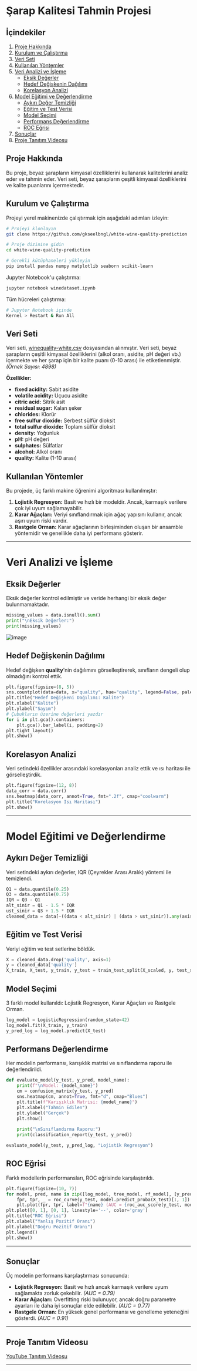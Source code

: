 # Şarap Kalitesi Tahmin Projesi

## İçindekiler
1. [Proje Hakkında](#proje-hakkında)
2. [Kurulum ve Çalıştırma](#kurulum-ve-çalıştırma)
3. [Veri Seti](#veri-seti)
4. [Kullanılan Yöntemler](#kullanılan-yöntemler)
5. [Veri Analizi ve İşleme](#veri-analizi-ve-işleme)
   - [Eksik Değerler](#eksik-değerler)
   - [Hedef Değişkenin Dağılımı](#hedef-değişkenin-dağılımı)
   - [Korelasyon Analizi](#korelasyon-analizi)
6. [Model Eğitimi ve Değerlendirme](#model-eğitimi-ve-değerlendirme)
   - [Aykırı Değer Temizliği](#aykırı-değer-temizliği)
   - [Eğitim ve Test Verisi](#eğitim-ve-test-verisi)
   - [Model Seçimi](#model-seçimi)
   - [Performans Değerlendirme](#performans-değerlendirme)
   - [ROC Eğrisi](#roc-eğrisi)
7. [Sonuçlar](#sonuçlar)
8. [Proje Tanıtım Videosu](#proje-tanıtım-videosu)

## Proje Hakkında

Bu proje, beyaz şarapların kimyasal özelliklerini kullanarak kalitelerini analiz eder ve tahmin eder. Veri seti, beyaz şarapların çeşitli kimyasal özelliklerini ve kalite puanlarını içermektedir.

## Kurulum ve Çalıştırma

Projeyi yerel makinenizde çalıştırmak için aşağıdaki adımları izleyin:

```bash
# Projeyi klonlayın
git clone https://github.com/gkseelbngl/white-wine-quality-prediction

# Proje dizinine gidin
cd white-wine-quality-prediction

# Gerekli kütüphaneleri yükleyin
pip install pandas numpy matplotlib seaborn scikit-learn
```
Jupyter Notebook'u çalıştırma:

```bash
jupyter notebook winedataset.ipynb
```
Tüm hücreleri çalıştırma:

```bash
# Jupyter Notebook içinde
Kernel > Restart & Run All
```


## Veri Seti

Veri seti, [winequality-white.csv](https://github.com/gkseelbngl/white-wine-quality-prediction/blob/main/winequality-white.csv) dosyasından alınmıştır. Veri seti, beyaz şarapların çeşitli kimyasal özelliklerini (alkol oranı, asidite, pH değeri vb.) içermekte ve her şarap için bir kalite puanı (0-10 arası) ile etiketlenmiştir. *(Örnek Sayısı: 4898)*

**Özellikler:**

* **fixed acidity:** Sabit asidite
* **volatile acidity:** Uçucu asidite
* **citric acid:** Sitrik asit
* **residual sugar:** Kalan şeker
* **chlorides:** Klorür
* **free sulfur dioxide:** Serbest sülfür dioksit
* **total sulfur dioxide:** Toplam sülfür dioksit
* **density:** Yoğunluk
* **pH:** pH değeri
* **sulphates:** Sülfatlar
* **alcohol:** Alkol oranı
* **quality:** Kalite (1-10 arası)

## Kullanılan Yöntemler

Bu projede, üç farklı makine öğrenimi algoritması kullanılmıştır:

1. **Lojistik Regresyon:** Basit ve hızlı bir modeldir. Ancak, karmaşık verilere çok iyi uyum sağlamayabilir.
2. **Karar Ağaçları:** Veriyi sınıflandırmak için ağaç yapısını kullanır, ancak aşırı uyum riski vardır.
3. **Rastgele Orman:** Karar ağaçlarının birleşiminden oluşan bir ansamble yöntemidir ve genellikle daha iyi performans gösterir.

---
# Veri Analizi ve İşleme

## Eksik Değerler

Eksik değerler kontrol edilmiştir ve veride herhangi bir eksik değer bulunmamaktadır.

```python
missing_values = data.isnull().sum()
print("\nEksik Değerler:")
print(missing_values)
```
![image](https://github.com/user-attachments/assets/3163bc4d-1992-4a56-8044-91086879049c)


## Hedef Değişkenin Dağılımı

Hedef değişken **quality**'nin dağılımını görselleştirerek, sınıfların dengeli olup olmadığını kontrol ettik.

```python
plt.figure(figsize=(8, 5))
sns.countplot(data=data, x="quality", hue="quality", legend=False, palette="viridis")
plt.title("Hedef Değişkeni Dağılımı: Kalite")
plt.xlabel("Kalite")
plt.ylabel("Sayım")
# Çubukların üzerine değerleri yazdır
for i in plt.gca().containers:
    plt.gca().bar_label(i, padding=2)
plt.tight_layout()
plt.show()
```

## Korelasyon Analizi

Veri setindeki özellikler arasındaki korelasyonları analiz ettik ve ısı haritası ile görselleştirdik.

```python
plt.figure(figsize=(12, 8))
data_corr = data.corr()
sns.heatmap(data_corr, annot=True, fmt=".2f", cmap="coolwarm")
plt.title("Korelasyon Isı Haritası")
plt.show()
```
---
# Model Eğitimi ve Değerlendirme

## Aykırı Değer Temizliği

Veri setindeki aykırı değerler, IQR (Çeyrekler Arası Aralık) yöntemi ile temizlendi.

```python
Q1 = data.quantile(0.25)
Q3 = data.quantile(0.75)
IQR = Q3 - Q1
alt_sinir = Q1 - 1.5 * IQR
ust_sinir = Q3 + 1.5 * IQR
cleaned_data = data[~((data < alt_sinir) | (data > ust_sinir)).any(axis=1)]
```

## Eğitim ve Test Verisi

Veriyi eğitim ve test setlerine böldük.

```python
X = cleaned_data.drop('quality', axis=1)
y = cleaned_data['quality']
X_train, X_test, y_train, y_test = train_test_split(X_scaled, y, test_size=0.2, random_state=42)
```

## Model Seçimi

3 farklı model kullanıldı: Lojistik Regresyon, Karar Ağaçları ve Rastgele Orman.

```python
log_model = LogisticRegression(random_state=42)
log_model.fit(X_train, y_train)
y_pred_log = log_model.predict(X_test)
```

## Performans Değerlendirme

Her modelin performansı, karışıklık matrisi ve sınıflandırma raporu ile değerlendirildi.

```python
def evaluate_model(y_test, y_pred, model_name):
    print(f"\nModel: {model_name}")
    cm = confusion_matrix(y_test, y_pred)
    sns.heatmap(cm, annot=True, fmt="d", cmap="Blues")
    plt.title(f"Karışıklık Matrisi: {model_name}")
    plt.xlabel("Tahmin Edilen")
    plt.ylabel("Gerçek")
    plt.show()
    
    print("\nSınıflandırma Raporu:")
    print(classification_report(y_test, y_pred))

evaluate_model(y_test, y_pred_log, "Lojistik Regresyon")
```

## ROC Eğrisi

Farklı modellerin performansları, ROC eğrisinde karşılaştırıldı.

```python
plt.figure(figsize=(10, 7))
for model, pred, name in zip([log_model, tree_model, rf_model], [y_pred_log, y_pred_tree, y_pred_rf], ["Lojistik Regresyon", "Karar Ağaçları", "Rastgele Orman"]):
    fpr, tpr, _ = roc_curve(y_test, model.predict_proba(X_test)[:, 1])
    plt.plot(fpr, tpr, label=f"{name} (AUC = {roc_auc_score(y_test, model.predict_proba(X_test)[:, 1]):.2f})")
plt.plot([0, 1], [0, 1], linestyle='--', color='gray')
plt.title("ROC Eğrisi")
plt.xlabel("Yanlış Pozitif Oranı")
plt.ylabel("Doğru Pozitif Oranı")
plt.legend()
plt.show()
```
---
## Sonuçlar

Üç modelin performans karşılaştırması sonucunda:

* **Lojistik Regresyon:** Basit ve hızlı ancak karmaşık verilere uyum sağlamakta zorluk çekebilir. *(AUC = 0.79)*
* **Karar Ağaçları:** Overfitting riski bulunuyor, ancak doğru parametre ayarları ile daha iyi sonuçlar elde edilebilir. *(AUC = 0.77)*
* **Rastgele Orman:** En yüksek genel performansı ve genelleme yeteneğini gösterdi. *(AUC = 0.91)*

---
## Proje Tanıtım Videosu

[YouTube Tanıtım Videosu](linkburaya)

---
